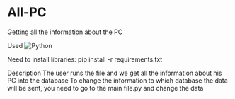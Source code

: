 # All-PC
Getting all the information about the PC

Used  ![Python](https://img.shields.io/badge/Python-3.11.2-blue)

Need to install libraries: pip install -r requirements.txt

Description 
  The user runs the file and we get all the information about his PC into the database
  To change the information to which database the data will be sent, you need to go to the main file.py and change the data
